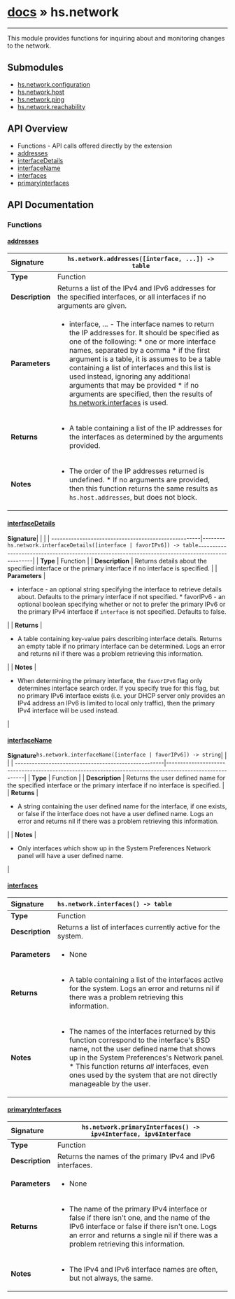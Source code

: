 # [docs](index.md) » hs.network
---

This module provides functions for inquiring about and monitoring changes to the network.

## Submodules
 * [hs.network.configuration](hs.network.configuration.md)
 * [hs.network.host](hs.network.host.md)
 * [hs.network.ping](hs.network.ping.md)
 * [hs.network.reachability](hs.network.reachability.md)

## API Overview
* Functions - API calls offered directly by the extension
 * [addresses](#addresses)
 * [interfaceDetails](#interfacedetails)
 * [interfaceName](#interfacename)
 * [interfaces](#interfaces)
 * [primaryInterfaces](#primaryinterfaces)

## API Documentation

### Functions

#### [addresses](#addresses)
| <span style="float: left;">**Signature**</span> | <span style="float: left;">`hs.network.addresses([interface, ...]) -> table` </span>                                                          |
| -----------------------------------------------------|---------------------------------------------------------------------------------------------------------|
| **Type**                                             | Function |
| **Description**                                      | Returns a list of the IPv4 and IPv6 addresses for the specified interfaces, or all interfaces if no arguments are given. |
| **Parameters**                                       | <ul><li>interface, ... - The interface names to return the IP addresses for. It should be specified as one of the following:   * one or more interface names, separated by a comma   * if the first argument is a table, it is assumes to be a table containing a list of interfaces and this list is used instead, ignoring any additional arguments that may be provided   * if no arguments are specified, then the results of <a href="#interfaces">hs.network.interfaces</a> is used.</li></ul> |
| **Returns**                                          | <ul><li>A table containing a list of the IP addresses for the interfaces as determined by the arguments provided.</li></ul> |
| **Notes**                                            | <ul><li>The order of the IP addresses returned is undefined. * If no arguments are provided, then this function returns the same results as <code>hs.host.addresses</code>, but does not block.</li></ul> |

#### [interfaceDetails](#interfacedetails)
| <span style="float: left;">**Signature**</span> | <span style="float: left;">`hs.network.interfaceDetails([interface | favorIPv6]) -> table` </span>                                                          |
| -----------------------------------------------------|---------------------------------------------------------------------------------------------------------|
| **Type**                                             | Function |
| **Description**                                      | Returns details about the specified interface or the primary interface if no interface is specified. |
| **Parameters**                                       | <ul><li>interface - an optional string specifying the interface to retrieve details about.  Defaults to the primary interface if not specified. * favorIPv6 - an optional boolean specifying whether or not to prefer the primary IPv6 or the primary IPv4 interface if <code>interface</code> is not specified.  Defaults to false.</li></ul> |
| **Returns**                                          | <ul><li>A table containing key-value pairs describing interface details.  Returns an empty table if no primary interface can be determined. Logs an error and returns nil if there was a problem retrieving this information.</li></ul> |
| **Notes**                                            | <ul><li>When determining the primary interface, the <code>favorIPv6</code> flag only determines interface search order.  If you specify true for this flag, but no primary IPv6 interface exists (i.e. your DHCP server only provides an IPv4 address an IPv6 is limited to local only traffic), then the primary IPv4 interface will be used instead.</li></ul> |

#### [interfaceName](#interfacename)
| <span style="float: left;">**Signature**</span> | <span style="float: left;">`hs.network.interfaceName([interface | favorIPv6]) -> string` </span>                                                          |
| -----------------------------------------------------|---------------------------------------------------------------------------------------------------------|
| **Type**                                             | Function |
| **Description**                                      | Returns the user defined name for the specified interface or the primary interface if no interface is specified. |
| **Returns**                                          | <ul><li>A string containing the user defined name for the interface, if one exists, or false if the interface does not have a user defined name. Logs an error and returns nil if there was a problem retrieving this information.</li></ul> |
| **Notes**                                            | <ul><li>Only interfaces which show up in the System Preferences Network panel will have a user defined name.</li></ul> |

#### [interfaces](#interfaces)
| <span style="float: left;">**Signature**</span> | <span style="float: left;">`hs.network.interfaces() -> table` </span>                                                          |
| -----------------------------------------------------|---------------------------------------------------------------------------------------------------------|
| **Type**                                             | Function |
| **Description**                                      | Returns a list of interfaces currently active for the system. |
| **Parameters**                                       | <ul><li>None</li></ul> |
| **Returns**                                          | <ul><li>A table containing a list of the interfaces active for the system.  Logs an error and returns nil if there was a problem retrieving this information.</li></ul> |
| **Notes**                                            | <ul><li>The names of the interfaces returned by this function correspond to the interface's BSD name, not the user defined name that shows up in the System Preferences's Network panel. * This function returns <em>all</em> interfaces, even ones used by the system that are not directly manageable by the user.</li></ul> |

#### [primaryInterfaces](#primaryinterfaces)
| <span style="float: left;">**Signature**</span> | <span style="float: left;">`hs.network.primaryInterfaces() -> ipv4Interface, ipv6Interface` </span>                                                          |
| -----------------------------------------------------|---------------------------------------------------------------------------------------------------------|
| **Type**                                             | Function |
| **Description**                                      | Returns the names of the primary IPv4 and IPv6 interfaces. |
| **Parameters**                                       | <ul><li>None</li></ul> |
| **Returns**                                          | <ul><li>The name of the primary IPv4 interface or false if there isn't one, and the name of the IPv6 interface or false if there isn't one. Logs an error and returns a single nil if there was a problem retrieving this information.</li></ul> |
| **Notes**                                            | <ul><li>The IPv4 and IPv6 interface names are often, but not always, the same.</li></ul> |

